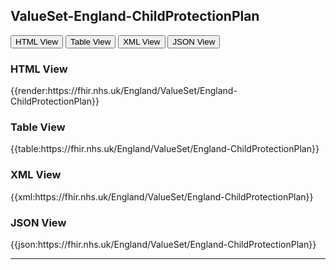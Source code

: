 ## ValueSet-England-ChildProtectionPlan


<div class="tab">
 <button class="tablinks active" onclick="openTab(event, 'HTML View')">HTML View</button>
 <button class="tablinks" onclick="openTab(event, 'Table View')">Table View</button>
  <button class="tablinks" onclick="openTab(event, 'XML View')">XML View</button>
  <button class="tablinks" onclick="openTab(event, 'JSON View')">JSON View</button>
</div>

<div id="HTML View" class="tabcontent" style="display:block">
  <h3>HTML View</h3>
{{render:https://fhir.nhs.uk/England/ValueSet/England-ChildProtectionPlan}}
</div>

<div id="Table View" class="tabcontent">
  <h3>Table View</h3>
{{table:https://fhir.nhs.uk/England/ValueSet/England-ChildProtectionPlan}}
</div>

<div id="XML View" class="tabcontent">
  <h3>XML View</h3>
 {{xml:https://fhir.nhs.uk/England/ValueSet/England-ChildProtectionPlan}}
</div>

<div id="JSON View" class="tabcontent">
  <h3>JSON View</h3>
 {{json:https://fhir.nhs.uk/England/ValueSet/England-ChildProtectionPlan}}
</div>

---